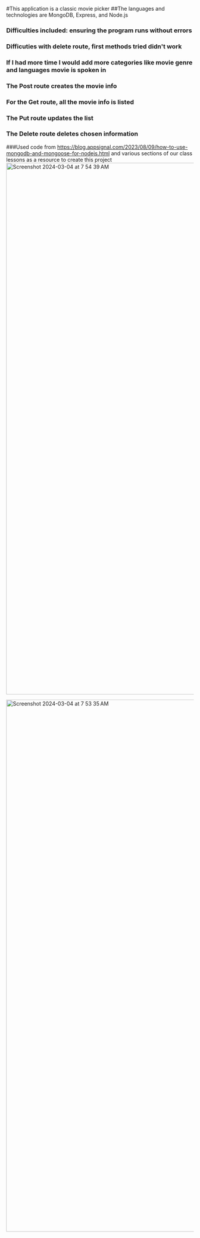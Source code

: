 #This application is a classic movie picker
##The languages and technologies are MongoDB, Express, and Node.js
### Difficulties included: ensuring the program runs without errors
### Difficuties with delete route, first methods tried didn't work
### If I had more time I would add more categories like movie genre and languages movie is spoken in 
### The Post route creates the movie info 
### For the Get route, all the movie info is listed
### The Put route updates the list
### The Delete route deletes chosen information
###Used code from https://blog.appsignal.com/2023/08/09/how-to-use-mongodb-and-mongoose-for-nodejs.html and various sections of our class lessons as a resource to create this project
<img width="1425" alt="Screenshot 2024-03-04 at 7 54 39 AM" src="https://github.com/gee4star/SBA319/assets/151780860/bd8f3a6b-446b-4897-839d-2f45e4523d6f">

<img width="1426" alt="Screenshot 2024-03-04 at 7 53 35 AM" src="https://github.com/gee4star/SBA319/assets/151780860/44f156ad-861d-4537-92dd-2ecf568d7207">
